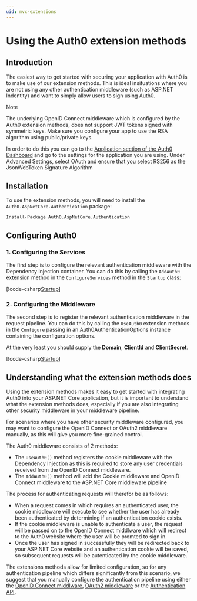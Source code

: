 ```yaml
---
uid: mvc-extensions
---
```


# Using the Auth0 extension methods

## Introduction

The easiest way to get started with securing your application with Auth0 is to make use of our extension methods. This is ideal insituations where you are not using any other authentication middleware (such as ASP.NET Indentity) and want to simply allow users to sign using Auth0.

> [!NOTE]
> The underlying OpenID Connect middleware which is configured by the Auth0 extension methods, does not support JWT tokens signed with symmetric keys. Make sure you configure your app to use the RSA algorithm using public/private keys.
>
> In order to do this you can go to the [Application section of the Auth0 Dashboard](https://manage.auth0.com/#/applications) and go to the settings for the application you are using. Under Advanced Settings, select OAuth and ensure that you select RS256 as the JsonWebToken Signature Algorithm

## Installation

To use the extension methods, you will need to install the `Auth0.AspNetCore.Authentication` package:

```
Install-Package Auth0.AspNetCore.Authentication
```

## Configuring Auth0

### 1. Configuring the Services

The first step is to configure the relevant authentication middleware with the Dependency Injection container. You can do this by calling the `AddAuth0` extension method in the `ConfigureServices` method in the `Startup` class:

[!code-csharp[Startup](snippets/extensions-services.cs?highlight=9)]

### 2. Configuring the Middleware

The second step is to register the relevant authentication middleware in the request pipeline. You can do this by calling the `UseAuth0` extension methods in the `Configure` passing in an Auth0AuthenticationOptions instance containing the configuration options. 

At the very least you should supply the  **Domain**, **ClientId** and **ClientSecret**.

[!code-csharp[Startup](snippets/extensions-app.cs?highlight=19-24)]

## Understanding what the extension methods does

Using the extension methods makes it easy to get started with integrating Auth0 into your ASP.NET Core application, but it is important to understand what the extension methods does, especially if you are also integrating other security middleware in your middleware pipeline.

For scenarios where you have other security middleware configured, you may want to configure the OpenID Connect or OAuth2 middleware manually, as this will give you more fine-grained control.

The Auth0 middleware consists of 2 methods:

* The `UseAuth0()` method registers the cookie middleware with the Dependency Injection as this is required to store any user credentials received from the OpenID Connect middleware.
* The `AddAuth0()` method will add the Cookie middleware and OpenID Connect middleware to the ASP.NET Core middleware pipeline

The process for authenticating requests will therefor be as follows:

* When a request comes in which requires an authenticated user, the cookie middleware will execute to see whether the user has already been authenticated by determining if an authentication cookie exists.
* If the cookie middleware is unable to authenticate a user, the request will be passed on to the OpenID Connect middlware which will redirect to the Auth0 website where the user will be promted to sign in.
* Once the user has signed in successfully they will be redirected back to your ASP.NET Core website and an authentication cookie will be saved, so subsequent requests will be autenticated by the cookie middleware.

The extensions methods allow for limited configuration, so for any authentication pipeline which differs significantly from this scenario, we suggest that you manually configure the authentication pipeline using either the [OpenID Connect middlware](xref:mvc-openid-connect), [OAuth2 middleware](xref:mvc-oauth2) or the [Authentication API](xref:mvc-auth-api).
